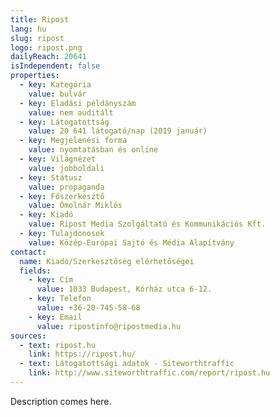 ```yaml
---
title: Ripost
lang: hu
slug: ripost
logo: ripost.png
dailyReach: 20641
isIndependent: false
properties:
  - key: Kategória
    value: bulvár
  - key: Eladási példányszám
    value: nem auditált
  - key: Látogatottság
    value: 20 641 látogató/nap (2019 január)
  - key: Megjelenési forma
    value: nyomtatásban és online
  - key: Világnézet
    value: jobboldali
  - key: Státusz
    value: propaganda
  - key: Főszerkesztő
    value: Ómolnár Miklós
  - key: Kiadó
    value: Ripost Media Szolgáltató és Kommunikációs Kft.
  - key: Tulajdonosok
    value: Közép-Európai Sajtó és Média Alapítvány
contact:
  name: Kiadó/Szerkesztőség elérhetőségei
  fields:
    - key: Cím
      value: 1033 Budapest, Kórház utca 6-12.
    - key: Telefon
      value: +36-20-745-58-68
    - key: Email
      value: ripostinfo@ripostmedia.hu
sources:
  - text: ripost.hu
    link: https://ripost.hu/
  - text: Látogatottsági adatok - Siteworthtraffic
    link: http://www.siteworthtraffic.com/report/ripost.hu
---
```


Description comes here.